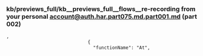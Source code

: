 ### kb/previews_full/kb__previews_full__flows__re-recording from your personal account@auth.har.part075.md.part001.md (part 002)

```md
,
                              {
                                "functionName": "At",
                  
```

```
